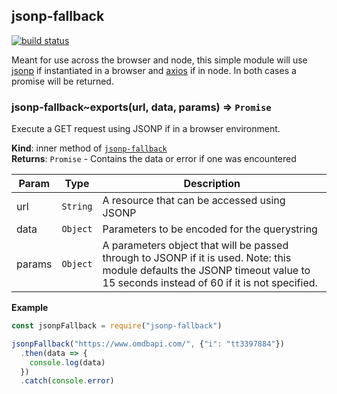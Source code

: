 <a name="module_jsonp-fallback"></a>

## jsonp-fallback
[![build status](https://api.travis-ci.org/scytalezero/jsonp-fallback.svg)](https://travis-ci.org/scytalezero/jsonp-fallback)Meant for use across the browser and node, this simple module will use [jsonp](https://www.npmjs.com/package/jsonp) if instantiated in a browser and [axios](https://www.npmjs.com/package/axios) if in node. In both cases a promise will be returned.

<a name="module_jsonp-fallback..exports"></a>

### jsonp-fallback~exports(url, data, params) ⇒ <code>Promise</code>
Execute a GET request using JSONP if in a browser environment.

**Kind**: inner method of <code>[jsonp-fallback](#module_jsonp-fallback)</code>  
**Returns**: <code>Promise</code> - Contains the data or error if one was encountered  

| Param | Type | Description |
| --- | --- | --- |
| url | <code>String</code> | A resource that can be accessed using JSONP |
| data | <code>Object</code> | Parameters to be encoded for the querystring |
| params | <code>Object</code> | A parameters object that will be passed through to JSONP if it is used. Note:  this module defaults the JSONP timeout value to 15 seconds instead of 60 if it is not specified. |

**Example**  
```js
const jsonpFallback = require("jsonp-fallback")jsonpFallback("https://www.omdbapi.com/", {"i": "tt3397884"})  .then(data => {    console.log(data)  })  .catch(console.error)
```
